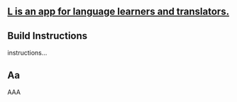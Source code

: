 ## <a href="https://nellapizza.github.io/linguistica3/">L is an app for language learners and translators.</a>

## Build Instructions
instructions...

## Aa
AAA
